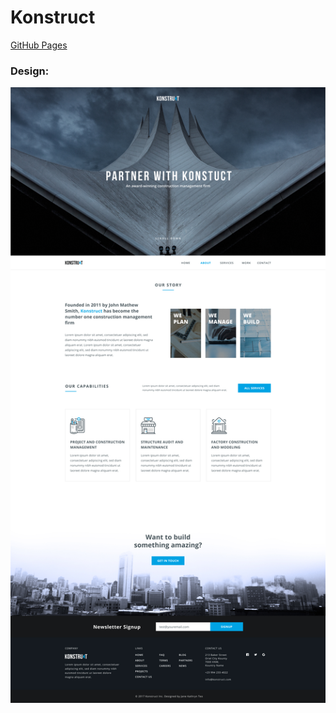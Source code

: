 # Konstruct

[GitHub Pages](https://fedy1661.github.io/konstruct)

### Design:

![Design](https://github.com/Fedy1661/konstruct/blob/main/konstruct-template.jpg)
